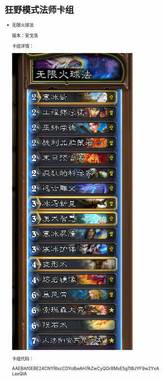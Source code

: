 # 狂野模式法师卡组

- 无限火球法

  版本：安戈洛

  卡组详情：

  ![infinite_mage](infinite_mage.png)

  卡组代码：

  AAEBAf0EBE24CNYRlscCDYoBwAH7AZwCyQOrBMsE5gTtBJYF9w2YxALaxQIA